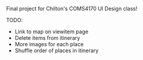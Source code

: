 Final project for Chilton's COMS4170 UI Design class!

TODO:
* Link to map on viewitem page
* Delete items from itinerary
* More images for each place
* Shuffle order of places in itinerary  
